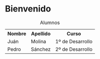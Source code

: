 <!DOCTYPE html>
<html lang='es'>
  <head>
    <meta charset='utf-8'/>
    <meta name='author' content='Steven Macas'/>
    <meta name='description' content='Mi primer código en GitHub'/>
    <meta name='keywords' content='steven, GitHub'/>
  </head>
  <body>
    <!--Ejercicio de prueba en GitHub-->
    <h1>Bienvenido</h1>
    <table>
      <caption>Alumnos</caption>
      <tr>
        <th>Nombre</th>
        <th>Apellido</th>
        <th>Curso</th>
      </tr>
      <tr>
        <td>Juán</td>
        <td>Molina</td>
        <td>1º de Desarrollo</td>
      </tr>
      <tr>
        <td>Pedro</td>
        <td>Sánchez</td>
        <td>2º de Desarrollo</td>
      </tr>
    </table>
  </body>
</html>
